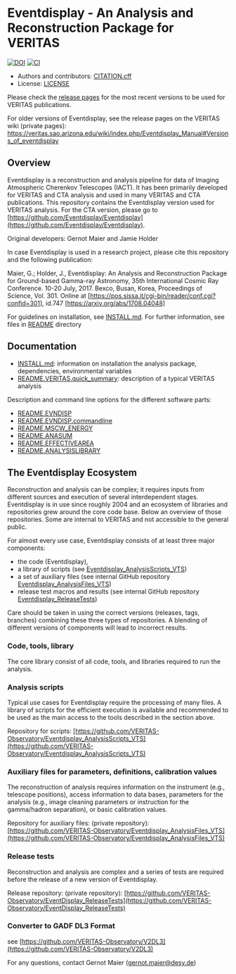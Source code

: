# Eventdisplay - An Analysis and Reconstruction Package for VERITAS

[![DOI](https://zenodo.org/badge/221041866.svg)](https://zenodo.org/badge/latestdoi/221041866)
[![CI](https://github.com/VERITAS-Observatory/EventDisplay_v4/actions/workflows/ci.yml/badge.svg)](https://github.com/VERITAS-Observatory/EventDisplay_v4/actions/workflows/ci.yml)

* Authors and contributors: [CITATION.cff](CITATION.cff)
* License: [LICENSE](LICENSE)

Please check the [release pages](https://github.com/VERITAS-Observatory/EventDisplay_v4/releases) for the most recent versions to be used for VERITAS publications.

For older versions of Eventdisplay, see the release pages on the VERITAS wiki (private pages):
https://veritas.sao.arizona.edu/wiki/index.php/Eventdisplay_Manual#Versions_of_eventdisplay


## Overview

Eventdisplay is a reconstruction and analysis pipeline for data of
Imaging Atmospheric Cherenkov Telescopes (IACT).
It has been primarily developed for VERITAS and CTA analysis and used in
many VERITAS and CTA publications. 
This repository contains the Eventdisplay version used for VERITAS analysis.
For the CTA version, please go to [https://github.com/Eventdisplay/Eventdisplay](https://github.com/Eventdisplay/Eventdisplay).

Original developers: Gernot Maier and Jamie Holder

In case Eventdisplay is used in a research project, please cite this repository and
the following publication:

Maier, G.; Holder, J., Eventdisplay: An Analysis and Reconstruction Package for 
Ground-based Gamma-ray Astronomy,  35th International Cosmic Ray Conference.
10-20 July, 2017. Bexco, Busan, Korea, Proceedings of Science, Vol. 301.
Online at [https://pos.sissa.it/cgi-bin/reader/conf.cgi?confid=301], id.747
[https://arxiv.org/abs/1708.04048]

For guidelines on installation, see [INSTALL.md](INSTALL.md). For further information, 
see files in [README](./README) directory

## Documentation

- [INSTALL.md](INSTALL.md): information on installation the analysis package, dependencies, environmental variables
- [README.VERITAS.quick_summary](README/README.VERITAS.quick_summary): description of a typical VERITAS analysis

Description and command line options for the different software parts:

- [README.EVNDISP](README/README.EVNDISP)
- [README.EVNDISP.commandline](README/README.EVNDISP.commandline)
- [README.MSCW_ENERGY](README/README.MSCW_ENERGY)
- [README.ANASUM](README/README.ANASUM)
- [README.EFFECTIVEAREA](README/README.EFFECTIVEAREA)
- [README.ANALYSISLIBRARY](README/README.ANALYSISLIBRARY)


## The Eventdisplay Ecosystem

Reconstruction and analysis can be complex; it requires inputs from different sources and execution of several interdependent stages.
Eventdisplay is in use since roughly 2004 and an ecosystem of libraries and repositories grew around the core code base. 
Below an overview of those repositories. 
Some are internal to VERITAS and not accessible to the general public.

For almost every use case, Eventdisplay consists of at least three major components: 
- the code (Eventdisplay), 
- a library of scripts (see [Eventdisplay_AnalysisScripts_VTS](https://github.com/VERITAS-Observatory/Eventdisplay_AnalysisScripts_VTS))
- a set of auxiliary files (see internal GitHub repository [Eventdisplay_AnalysisFiles_VTS](https://github.com/VERITAS-Observatory/Eventdisplay_AnalysisFiles_VTS))
- release test macros and results (see internal GitHub repository [Eventdisplay_ReleaseTests](https://github.com/VERITAS-Observatory/Eventdisplay_ReleaseTests))

Care should be taken in using the correct versions (releases, tags, branches) combining these three types of repositories.
A blending of different versions of components will lead to incorrect results.

### Code, tools, library

The core library consist of all code, tools, and libraries required to run the analysis.

### Analysis scripts

Typical use cases for Eventdisplay require the processing of many files.
A library of scripts for the efficient execution is available and recommended to be used as the main access to the tools described in the section above.

Repository for scripts: [https://github.com/VERITAS-Observatory/Eventdisplay_AnalysisScripts_VTS](https://github.com/VERITAS-Observatory/Eventdisplay_AnalysisScripts_VTS)

### Auxiliary files for parameters, definitions, calibration values

The reconstruction of analysis requires information on the instrument (e.g., telescope positions), access information to data bases, parameters for the analysis (e.g., image cleaning parameters or instruction for the gamma/hadron separation), or basic calibration values.

Repository for auxiliary files: (private repository): [https://github.com/VERITAS-Observatory/Eventdisplay_AnalysisFiles_VTS](https://github.com/VERITAS-Observatory/Eventdisplay_AnalysisFiles_VTS)

### Release tests

Reconstruction and analysis are complex and a series of tests are required before the release of a new version of Eventdisplay.

Release repository: (private repository): [https://github.com/VERITAS-Observatory/EventDisplay_ReleaseTests](https://github.com/VERITAS-Observatory/EventDisplay_ReleaseTests)

### Converter to GADF DL3 Format

see [https://github.com/VERITAS-Observatory/V2DL3](https://github.com/VERITAS-Observatory/V2DL3)

For any questions, contact Gernot Maier (gernot.maier@desy.de)
